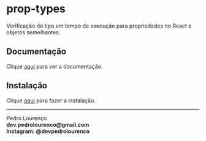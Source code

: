 # prop-types

Verificação de tipo em tempo de execução para propriedades no React e objetos semelhantes.

## Documentação

Clique [aqui](https://github.com/facebook/prop-types) para ver a documentação.

## Instalação

Clique [aqui](https://www.npmjs.com/package/prop-types) para fazer a instalação.


<hr>
<stong>Pedro Lourenço</strong><br>
<Strong>dev.pedrolourenco@gmail.com</strong><br>
<Strong>Instagram: @devpedrolourenco</strong>